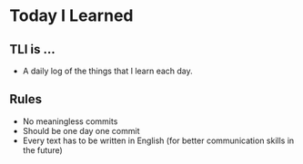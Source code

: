 # Today I Learned

## TLI is ...

- A daily log of the things that I learn each day.

## Rules

- No meaningless commits
- Should be one day one commit
- Every text has to be written in English (for better communication skills in the future)
